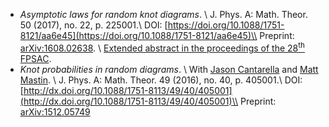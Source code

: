 + *Asymptotic laws for random knot diagrams*. \\
  J. Phys. A: Math. Theor. 50 (2017), no. 22, p. 225001.\\
  DOI: [https://doi.org/10.1088/1751-8121/aa6e45](https://doi.org/10.1088/1751-8121/aa6e45)\\
  Preprint: [arXiv:1608.02638](http://arxiv.org/abs/1608.02638). \\
  [Extended abstract in the proceedings of the 28<sup>th</sup> FPSAC](http://www.lix.polytechnique.fr/~pilaud/FPSAC16/final_74).
+ *Knot probabilities in random diagrams*. \\
  With [Jason Cantarella](http://jasoncantarella.com) and [Matt Mastin](http://www.mattmastin.com). \\
  J. Phys. A: Math. Theor. 49 (2016), no. 40, p. 405001.\\
  DOI: [http://dx.doi.org/10.1088/1751-8113/49/40/405001](http://dx.doi.org/10.1088/1751-8113/49/40/405001)\\
  Preprint: [arXiv:1512.05749](http://arxiv.org/abs/1512.05749)
